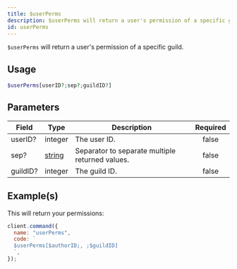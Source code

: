 ```yaml
---
title: $userPerms
description: $userPerms will return a user's permission of a specific guild.
id: userPerms
---
```


`$userPerms` will return a user's permission of a specific guild.

## Usage

```php
$userPerms[userID?;sep?;guildID?]
```

## Parameters

| Field    | Type                                                                                              | Description                                     | Required |
| -------- | ------------------------------------------------------------------------------------------------- | ----------------------------------------------- | :------: |
| userID?  | integer                                                                                           | The user ID.                                    |  false   |
| sep?     | [string](https://developer.mozilla.org/en-US/docs/Web/JavaScript/Reference/Global_Objects/String) | Separator to separate multiple returned values. |  false   |
| guildID? | integer                                                                                           | The guild ID.                                   |  false   |

## Example(s)

This will return your permissions:

```javascript
client.command({
  name: "userPerms",
  code: `
  $userPerms[$authorID;, ;$guildID]
  `,
});
```
